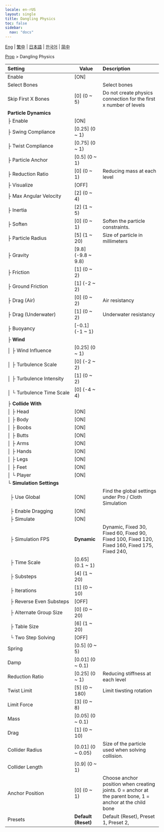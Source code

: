 ```yaml
---
locale: en-rUS
layout: single
title: Dangling Physics
toc: false
sidebar:
  nav: "docs"
---
```

[Eng](/dancexr/menu/2025.4/prop/cloth_physics) | [繁中](/tw/dancexr/menu/2025.4/prop/cloth_physics) | [日本語](/jp/dancexr/menu/2025.4/prop/cloth_physics) | [한국어](/kr/dancexr/menu/2025.4/prop/cloth_physics) | [简中](/zh/dancexr/menu/2025.4/prop/cloth_physics)

[Prop](../menu#Prop) > Dangling Physics



| Setting | Value | Description |
| :--- | --- | :--- |
|<nobr>Enable</nobr>| [ON] | 
|<nobr>Select Bones</nobr>|| Select bones
|<nobr>Skip First X Bones</nobr>| [0] (0 ~ 5) | Do not create physics connection for the first x number of levels
|<nobr>**Particle Dynamics**</nobr>| | 
|<nobr>├&nbsp;Enable</nobr>| [ON] | 
|<nobr>├&nbsp;Swing Compliance</nobr>| [0.25] (0 ~ 1) | 
|<nobr>├&nbsp;Twist Compliance</nobr>| [0.75] (0 ~ 1) | 
|<nobr>├&nbsp;Particle Anchor</nobr>| [0.5] (0 ~ 1) | 
|<nobr>├&nbsp;Reduction Ratio</nobr>| [0] (0 ~ 1) | Reducing mass at each level
|<nobr>├&nbsp;Visualize</nobr>| [OFF] | 
|<nobr>├&nbsp;Max Angular Velocity</nobr>| [2] (0 ~ 4) | 
|<nobr>├&nbsp;Inertia</nobr>| [2] (1 ~ 5) | 
|<nobr>├&nbsp;Soften</nobr>| [0] (0 ~ 1) | Soften the particle constraints.
|<nobr>├&nbsp;Particle Radius</nobr>| [5] (1 ~ 20) | Size of particle in millimeters
|<nobr>├&nbsp;Gravity</nobr>| [9.8] (-9.8 ~ 9.8) | 
|<nobr>├&nbsp;Friction</nobr>| [1] (0 ~ 2) | 
|<nobr>├&nbsp;Ground Friction</nobr>| [1] (-2 ~ 2) | 
|<nobr>├&nbsp;Drag (Air)</nobr>| [0] (0 ~ 2) | Air resistancy
|<nobr>├&nbsp;Drag (Underwater)</nobr>| [1] (0 ~ 2) | Underwater resistancy
|<nobr>├&nbsp;Buoyancy</nobr>| [-0.1] (-1 ~ 1) | 
|<nobr>├&nbsp;**Wind**</nobr>| | 
|<nobr>│&nbsp;├&nbsp;Wind Influence</nobr>| [0.25] (0 ~ 1) | 
|<nobr>│&nbsp;├&nbsp;Turbulence Scale</nobr>| [0] (-2 ~ 2) | 
|<nobr>│&nbsp;├&nbsp;Turbulence Intensity</nobr>| [1] (0 ~ 2) | 
|<nobr>│&nbsp;└&nbsp;Turbulence Time Scale</nobr>| [0] (-4 ~ 4) | 
|<nobr>├&nbsp;**Collide With**</nobr>| | 
|<nobr>│&nbsp;├&nbsp;Head</nobr>| [ON] | 
|<nobr>│&nbsp;├&nbsp;Body</nobr>| [ON] | 
|<nobr>│&nbsp;├&nbsp;Boobs</nobr>| [ON] | 
|<nobr>│&nbsp;├&nbsp;Butts</nobr>| [ON] | 
|<nobr>│&nbsp;├&nbsp;Arms</nobr>| [ON] | 
|<nobr>│&nbsp;├&nbsp;Hands</nobr>| [ON] | 
|<nobr>│&nbsp;├&nbsp;Legs</nobr>| [ON] | 
|<nobr>│&nbsp;├&nbsp;Feet</nobr>| [ON] | 
|<nobr>│&nbsp;└&nbsp;Player</nobr>| [ON] | 
|<nobr>└&nbsp;**Simulation Settings**</nobr>| | 
|<nobr>&nbsp;&nbsp;├&nbsp;Use Global</nobr>| [ON] | Find the global settings under Pro / Cloth Simulation
|<nobr>&nbsp;&nbsp;├&nbsp;Enable Dragging</nobr>| [ON] | 
|<nobr>&nbsp;&nbsp;├&nbsp;Simulate</nobr>| [ON] | 
|<nobr>&nbsp;&nbsp;├&nbsp;Simulation FPS</nobr>| **Dynamic** | Dynamic, Fixed 30, Fixed 60, Fixed 90, Fixed 100, Fixed 120, Fixed 160, Fixed 175, Fixed 240,  |
|<nobr>&nbsp;&nbsp;├&nbsp;Time Scale</nobr>| [0.65] (0.1 ~ 1) | 
|<nobr>&nbsp;&nbsp;├&nbsp;Substeps</nobr>| [4] (1 ~ 20) | 
|<nobr>&nbsp;&nbsp;├&nbsp;Iterations</nobr>| [1] (0 ~ 10) | 
|<nobr>&nbsp;&nbsp;├&nbsp;Reverse Even Substeps</nobr>| [OFF] | 
|<nobr>&nbsp;&nbsp;├&nbsp;Alternate Group Size</nobr>| [0] (0 ~ 20) | 
|<nobr>&nbsp;&nbsp;├&nbsp;Table Size</nobr>| [6] (1 ~ 20) | 
|<nobr>&nbsp;&nbsp;└&nbsp;Two Step Solving</nobr>| [OFF] | 
|<nobr>Spring</nobr>| [0.5] (0 ~ 5) | 
|<nobr>Damp</nobr>| [0.01] (0 ~ 0.1) | 
|<nobr>Reduction Ratio</nobr>| [0.25] (0 ~ 1) | Reducing stiffness at each level
|<nobr>Twist Limit</nobr>| [5] (0 ~ 180) | Limit tiwsting rotation
|<nobr>Limit Force</nobr>| [3] (0 ~ 8) | 
|<nobr>Mass</nobr>| [0.05] (0 ~ 0.1) | 
|<nobr>Drag</nobr>| [1] (0 ~ 10) | 
|<nobr>Collider Radius</nobr>| [0.01] (0 ~ 0.05) | Size of the particle used when solving collision.
|<nobr>Collider Length</nobr>| [0.9] (0 ~ 1) | 
|<nobr>Anchor Position</nobr>| [0] (0 ~ 1) | Choose anchor position when creating joints. 0 = anchor at the parent bone, 1 = anchor at the child bone
|<nobr>Presets</nobr>| **Default (Reset)** | Default (Reset), Preset 1, Preset 2,  |
